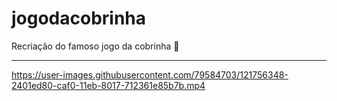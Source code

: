 # jogodacobrinha
Recriação do famoso jogo da cobrinha 🐍
<hr>

https://user-images.githubusercontent.com/79584703/121756348-2401ed80-caf0-11eb-8017-712361e85b7b.mp4
